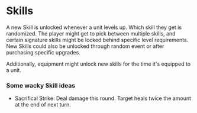# Skills

A new Skill is unlocked whenever a unit levels up. Which skill they get is randomized. The player might get to pick
between multiple skills, and certain signature skills might be locked behind specific level requirements. New Skills
could also be unlocked through random event or after purchasing specific upgrades.

Additionally, equipment might unlock new skills for the time it's equipped to a unit.

### Some wacky Skill ideas

- Sacrifical Strike: Deal damage this round. Target heals twice the amount at the end of next turn.
